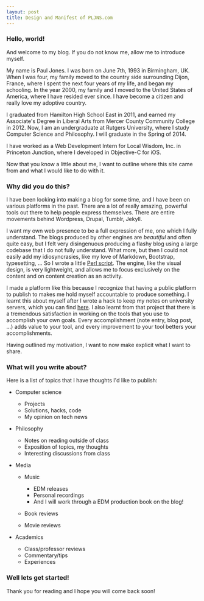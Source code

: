 ```yaml
---
layout: post
title: Design and Manifest of PLJNS.com
---
```


### Hello, world!

And welcome to my blog. If you do not know me, allow me to introduce myself.

My name is Paul Jones. I was born on June 7th, 1993 in Birmingham, UK.
When I was four, my family moved to the country side surrounding Dijon, France,
where I spent the next four years of my life, and began my schooling.
In the year 2000, my family and I moved to the United States of America,
where I have resided ever since. I have become a citizen and
really love my adoptive country.

I graduated from Hamilton High School East in 2011, and earned
my Associate's Degree in Liberal Arts from Mercer County Community
College in 2012. Now, I am an undergraduate at Rutgers University, 
where I study Computer Science and Philosophy. I will graduate in 
the Spring of 2014.

I have worked as a Web Development Intern for Local Wisdom, Inc. in 
Princeton Junction, where I developed in Objective-C for iOS.

Now that you know a little about me, I want to outline where this
site came from and what I would like to do with it.

### Why did you do this?

I have been looking into making a blog for some time, 
and I have been on various platforms in the past.
There are a lot of really amazing, powerful tools out there
to help people express themselves. There are entire movements
behind Wordpress, Drupal, Tumblr, Jekyll.

I want my own web presence to be a full expression of me, one which I fully understand.
The blogs produced by other engines are *beautiful* and often quite easy,
but I felt very disingenuous producing a flashy blog using a large codebase
that I do not fully understand. What more, but then I could not easily
add my idiosyncrasies, like my love of Markdown, Bootstrap, typesetting, ...
So I wrote a little [Perl script](https://github.com/PLJNS/Markablog).
The engine, like the visual design, is very lightweight, and allows
me to focus exclusively on the content and on content creation
as an activity.

I made a platform like this because I recognize that having a public
platform to publish to makes me hold myself accountable to produce something.
I learnt this about myself after I wrote a hack to keep my notes on
university servers, which you can find [here](http://www.eden.rutgers.edu/~pmj34).
I also learnt from that project that there is a tremendous satisfaction
in working on the tools that you use to accomplish your own goals.
Every accomplishment (note entry, blog post, ...) adds value to your tool,
and every improvement to your tool betters your accomplishments.

Having outlined my motivation, I want to now make explicit what I want to share.

### What will you write about?

Here is a list of topics that I have thoughts I'd like to publish:

-   Computer science
    -   Projects
    -   Solutions, hacks, code
    -   My opinion on tech news

-   Philosophy
    -   Notes on reading outside of class
    -   Exposition of topics, my thoughts
    -   Interesting discussions from class

-   Media
    -   Music
        -   EDM releases
        -   Personal recordings
        -   And I will work through a EDM production book on the blog!
        
    -   Book reviews
    -   Movie reviews


-   Academics
    -   Class/professor reviews 
    -   Commentary/tips
    -   Experiences

### Well lets get started!

Thank you for reading and I hope you will come back soon!